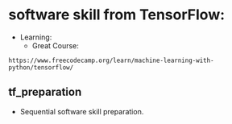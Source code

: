 # software skill from TensorFlow:
- Learning:
  - Great Course: 

```
https://www.freecodecamp.org/learn/machine-learning-with-python/tensorflow/
``` 

## tf_preparation
- Sequential software skill preparation.  

